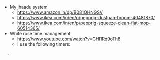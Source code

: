 - My jhaadu system
	- https://www.amazon.in/dp/B081QHNGSV
	- https://www.ikea.com/in/en/p/pepprig-dustpan-broom-40481870/
	- https://www.ikea.com/in/en/p/pepprig-squeeze-clean-flat-mop-60514365/
- White rose time management
	- https://www.youtube.com/watch?v=GHI1Rq9oTh8
	- I use the following timers:

    -
